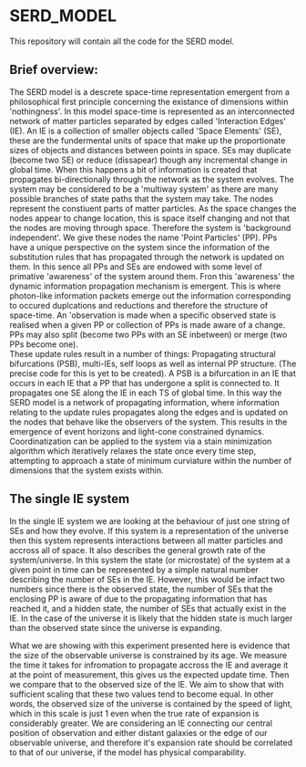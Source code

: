 # SERD_MODEL
This repository will contain all the code for the SERD model.

## Brief overview:
The SERD model is a descrete space-time representation emergent from a philosophical first principle concerning the existance of dimensions within 'nothingness'.
In this model space-time is represented as an interconnected network of matter particles separated by edges called 'Interaction Edges' (IE). An IE is a collection of smaller objects called 'Space Elements' (SE), these are the fundermental units of space that make up the proportionate sizes of objects and distances between points in space.
SEs may duplicate (become two SE) or reduce (dissapear) though any incremental change in global time. When this happens a bit of information is created that propagates bi-directionally through the network as the system evolves. 
The system may be considered to be a 'multiway system' as there are many possible branches of state paths that the system may take.
The nodes represent the constiuent parts of matter particles. 
As the space changes the nodes appear to change location, this is space itself changing and not that the nodes are moving through space. 
Therefore the system is 'background independent'. 
We give these nodes the name 'Point Particles' (PP).
PPs have a unique perspective on the system since the information of the substitution rules that has propagated through the network is updated on them. 
In this sence all PPs and SEs are endowed with some level of primative 'awareness' of the system around them. Fron this 'awareness' the dynamic information propagation mechanism is emergent. This is where photon-like information packets emerge out the information corresponding to occured duplcations and reductions and therefore the structure of space-time.
An 'observation is made when a specific observed state is realised when a given PP or collection of PPs is made aware of a change.
PPs may also split (become two PPs with an SE inbetween) or merge (two PPs become one).  
These update rules result in a number of things: Propagating structural bifurcations (PSB), multi-IEs, self loops as well as internal PP structure. (The precise code for this is yet to be created).
A PSB is a bifurcation in an IE that occurs in each IE that a PP that has undergone a split is connected to. It propagates one SE along the IE in each TS of global time.
In this way the SERD model is a network of propagating information, where information relating to the update rules propagates along the edges and is updated on the nodes that behave like the observers of the system. This results in the emergence of event horizons and light-cone constrained dynamics.
Coordinatization can be applied to the system via a stain minimization algorithm which iteratively relaxes the state once every time step, attempting to approach a state of minimum curviature within the number of dimensions that the system exists within.

## The single IE system
In the single IE system we are looking at the behaviour of just one string of SEs and how they evolve.
If this system is a representation of the universe then this system represents interactions between all matter particles and accross all of space.
It also describes the general growth rate of the system/universe.
In this system the state (or microstate) of the system at a given point in time can be represented by a simple natural number describing the number of SEs in the IE. 
However, this would be infact two numbers since there is the observed state, the number of SEs that the enclosing PP is aware of due to the propagating information that has reached it, and a hidden state, the number of SEs that actually exist in the IE.
In the case of the universe it is likely that the hidden state is much larger than the observed state since the universe is expanding.

What we are showing with this experiment presented here is evidence that the size of the observable universe is constrained by its age.
We measure the time it takes for infromation to propagate accross the IE and average it at the point of measurement, this gives us the expected update time. Then we compare that to the observed size of the IE. We aim to show that with sufficient scaling that these two values tend to become equal. In other words, the observed size of the universe is contained by the speed of light, which in this scale is just 1 even when the true rate of expansion is considerably greater.
We are considering an IE connecting our central position of observation and either distant galaxies or the edge of our observable universe, and therefore it's expansion rate should be correlated to that of our universe, if the model has physical comparability.
